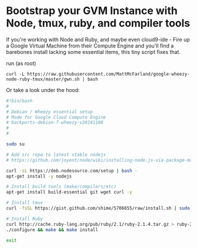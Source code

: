 # Bootstrap your GVM Instance with Node, tmux, ruby, and compiler tools

If you're working with Node and Ruby, and maybe even cloud9-ide - Fire up a Google Virtual Machine from their Compute Engine and you'll find a barebones install lacking some essential items, this tiny script fixes that.  

run (as root)

```
curl -L https://raw.githubusercontent.com/MattMcFarland/google-wheezy-node-ruby-tmux/master/gwn.sh | bash
```

Or take a look under the hood:
```bash
#!bin/bash
#
# Debian / Wheezy essential setup
# Made for Google Cloud Compute Engine
# backports-debian-7-wheezy-v20141108
#
#

sudo su

# Add src repo to latest stable nodejs
# https://github.com/joyent/node/wiki/installing-node.js-via-package-manager

curl -sL https://deb.nodesource.com/setup | bash -
apt-get install -y nodejs

# Install build tools (make/compilers/etc)
apt-get install build-essential git wget curl -y

# Install tmux
curl -fsSL https://gist.github.com/shime/5706655/raw/install.sh | sudo bash -e

# Install Ruby
curl http://cache.ruby-lang.org/pub/ruby/2.1/ruby-2.1.4.tar.gz > ruby-2.1.4.tar.gz && tar -xzvf ruby-2.1.4.tar.gz && cd ruby-2.1.4
./configure && make && make install

exit


```
